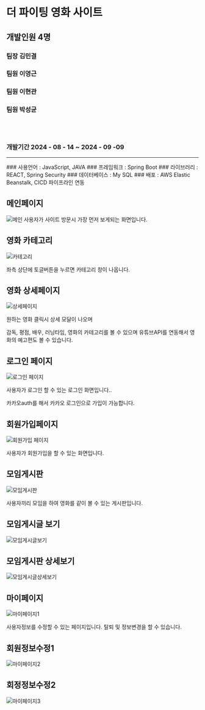 # 더 파이팅 영화 사이트

## 개발인원 4명
### 팀장 김민결
### 팀원 이영근
### 팀원 이현관
### 팀원 박성균

<br>
<br>

### 개발기간 2024 - 08 - 14 ~ 2024 - 09 -09
<hr>
### 사용언어 : JavaScript, JAVA
### 프레임워크 : Spring Boot
### 라이브러리 : REACT, Spring Security
### 데이터베이스 : My SQL
### 배포 : AWS Elastic Beanstalk, CICD 파이프라인 연동



<br>

## 메인페이지 

![메인](https://github.com/mingyeol1/front_aws/blob/main/Mainpage.png)
사용자가 사이트 방문시 가장 먼저 보게되는 화면입니다.


## 영화 카테고리
![카테고리](https://github.com/mingyeol1/front_aws/blob/main/category.png)

좌측 상단에 토글버튼을 누르면 카테고리 창이 나옵니다.


## 영화 상세페이지
![상세페이지](https://github.com/mingyeol1/front_aws/blob/main/MovieModal.png)

원하는 영화 클릭시 상세 모달이 나오며 

감독, 평점, 배우, 러닝타임, 영화의 카테고리를 볼 수 있으며 유튜브API를 연동해서 영화의 예고편도 볼 수 있습니다.



## 로그인 페이지
![로그인 페이지](https://github.com/mingyeol1/front_aws/blob/main/Login.png)

사용자가 로그인 할 수 있는 로그인 화면입니다..

카카오auth를 해서  카카오 로그인으로 가입이 가능합니다.



## 회원가입페이지
![회원가입 페이지](https://github.com/mingyeol1/front_aws/blob/main/SignUp%20(2).png)

사용자가 회원가입을 할 수 있는 화면입니다.


## 모임게시판
![모임게시판](https://github.com/mingyeol1/front_aws/blob/main/Meet.png)


사용자끼리 모임을 하여 영화를 같이 볼 수 있는 게시판입니다.



## 모임게시글 보기
![모임게시글보기](https://github.com/mingyeol1/front_aws/blob/main/Meet2.png)



## 모임게시판 상세보기
![모임게시글상세보기](https://github.com/mingyeol1/front_aws/blob/main/MeetDetail.png)



## 마이페이지
![마이페이지1](https://github.com/mingyeol1/front_aws/blob/main/Mypage.png)


사용자정보를 수정할 수 있는 페이지입니다. 탈퇴 및 정보변경을 할 수 있습니다.



## 회원정보수정1
![마이페이지2](https://github.com/mingyeol1/front_aws/blob/main/MyDetail.png)


## 회정정보수정2
![마이페이지3](https://github.com/mingyeol1/front_aws/blob/main/MyDetail2.png)




